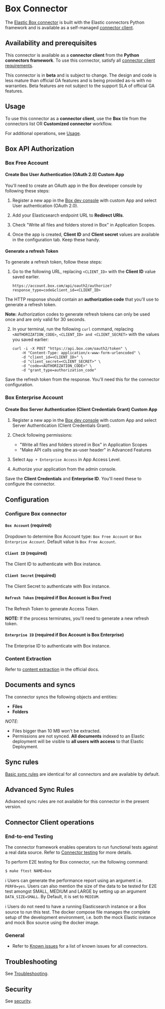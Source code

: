 # Box Connector

The [Elastic Box connector](../connectors/sources/box.py) is built with the Elastic connectors Python framework and is available as a self-managed [connector client](https://www.elastic.co/guide/en/enterprise-search/current/build-connector.html).

## Availability and prerequisites

This connector is available as a **connector client** from the **Python connectors framework**. To use this connector, satisfy all [connector client requirements](https://www.elastic.co/guide/en/enterprise-search/master/build-connector.html).

This connector is in **beta** and is subject to change. The design and code is less mature than official GA features and is being provided as-is with no warranties. Beta features are not subject to the support SLA of official GA features.

## Usage

To use this connector as a **connector client**, use the **Box** tile from the connectors list OR **Customized connector** workflow.

For additional operations, see [Usage](https://www.elastic.co/guide/en/enterprise-search/master/connectors-usage.html).

## Box API Authorization

### Box Free Account

#### Create Box User Authentication (OAuth 2.0) Custom App

You'll need to create an OAuth app in the Box developer console by following these steps:

1. Register a new app in the [Box dev console](https://app.box.com/developers/console) with custom App and select User authentication (OAuth 2.0).

2. Add your Elasticsearch endpoint URL to **Redirect URIs**.

3. Check "Write all files and folders stored in Box" in Application Scopes.

4. Once the app is created, **Client ID** and **Client secret** values are available in the configuration tab. Keep these handy.

#### Generate a refresh Token

To generate a refresh token, follow these steps:

1. Go to the following URL, replacing `<CLIENT_ID>` with the **Client ID** value saved earlier.
    ```shell
    https://account.box.com/api/oauth2/authorize?response_type=code&client_id=<CLIENT_ID>
    ```
    
The HTTP response should contain an **authorization code** that you'll use to generate a refresh token.

**Note:** Authorization codes to generate refresh tokens can only be used once and are only valid for 30 seconds.

2. In your terminal, run the following `curl` command, replacing `<AUTHORIZATION_CODE>`, `<CLIENT_ID> and <CLIENT_SECRET>` with the values you saved earlier:
    ```shell
    curl -i -X POST "https://api.box.com/oauth2/token" \
        -H "Content-Type: application/x-www-form-urlencoded" \
        -d "client_id=<CLIENT_ID>" \
        -d "client_secret=<CLIENT_SECRET>" \
        -d "code=<AUTHORIZATION_CODE>" \
        -d "grant_type=authorization_code"
    ```
Save the refresh token from the response. You'll need this for the connector configuration.

### Box Enterprise Account

#### Create Box Server Authentication (Client Credentials Grant) Custom App

1. Register a new app in the [Box dev console](https://app.box.com/developers/console) with custom App and select Server Authentication (Client Credentials Grant).

2. Check following permissions:
    - "Write all files and folders stored in Box" in Application Scopes
    - "Make API calls using the as-user header" in Advanced Features

3. Select `App + Enterprise Access` in App Access Level.

4. Authorize your application from the admin console.

Save the **Client Credentials** and **Enterprise ID**. You'll need these to configure the connector.

## Configuration

### Configure Box connector

#### `Box Account`  (required)

Dropdown to determine Box Account type: `Box Free Account` or `Box Enterprise Account`. Default value is `Box Free Account`.

#### `Client ID`  (required)

The Client ID to authenticate with Box instance.

#### `Client Secret`  (required)

The Client Secret to authenticate with Box instance.

#### `Refresh Token` (required if Box Account is Box Free)

The Refresh Token to generate Access Token. 

**NOTE:** If the process terminates, you'll need to generate a new refresh token.

#### `Enterprise ID`  (required if Box Account is Box Enterprise)

The Enterprise ID to authenticate with Box instance.

### Content Extraction

Refer to [content extraction](https://www.elastic.co/guide/en/enterprise-search/current/connectors-content-extraction.html) in the official docs.

## Documents and syncs

The connector syncs the following objects and entities:
- **Files**
- **Folders**

*NOTE*:
- Files bigger than 10 MB won't be extracted.
- Permissions are not synced. **All documents** indexed to an Elastic deployment will be visible to **all users with access** to that Elastic Deployment.

## Sync rules

[Basic sync rules](https://www.elastic.co/guide/en/enterprise-search/current/sync-rules.html#sync-rules-basic) are identical for all connectors and are available by default.

## Advanced Sync Rules

Advanced sync rules are not available for this connector in the present version.

## Connector Client operations

### End-to-end Testing

The connector framework enables operators to run functional tests against a real data source. Refer to [Connector testing](https://www.elastic.co/guide/en/enterprise-search/master/build-connector.html#build-connector-testing) for more details.

To perform E2E testing for Box connector, run the following command:

```shell
$ make ftest NAME=box
```

ℹ️ Users can generate the performance report using an argument i.e. `PERF8=yes`. Users can also mention the size of the data to be tested for E2E test amongst SMALL, MEDIUM and LARGE by setting up an argument `DATA_SIZE=SMALL`. By Default, it is set to `MEDIUM`.

ℹ️ Users do not need to have a running Elasticsearch instance or a Box source to run this test. The docker compose file manages the complete setup of the development environment, i.e. both the mock Elastic instance and mock Box source using the docker image.

### General

- Refer to [Known issues](https://www.elastic.co/guide/en/enterprise-search/master/connectors-known-issues.html) for a list of known issues for all connectors.

## Troubleshooting

See [Troubleshooting](https://www.elastic.co/guide/en/enterprise-search/master/connectors-troubleshooting.html).

## Security

See [security](https://www.elastic.co/guide/en/enterprise-search/master/connectors-security.html).
